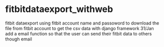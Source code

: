 # fitbitdataexport_withweb
fitbit dataexport 
using fitbit account name and passoword to download the file from fitbit account to get the csv data
with django framework
31/Jan add a email function so that the user can send their fitbit data to others though email

